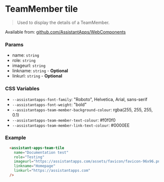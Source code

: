 # TeamMember tile

> Used to display the details of a TeamMember.

Available from: [github.com/AssistantApps/WebComponents](https://github.com/AssistantApps/WebComponents)

### Params
 - name: `string`
 - role: `string`
 - imageurl: `string`
 - linkname: `string` - **Optional**
 - linkurl: `string` - **Optional**

### CSS Variables
- `--assistantapps-font-family`: "Roboto", Helvetica, Arial, sans-serif
- `--assistantapps-font-weight`: "bold"
- `--assistantapps-team-member-background-colour`: rgba(255, 255, 255, 0.1)
- `--assistantapps-team-member-text-colour`: #f0f0f0
- `--assistantapps-team-member-link-text-colour`: #0000EE

### Example

```html
  <assistant-apps-team-tile
    name="Documentation test"
    role="Testing"
    imageurl="https://assistantapps.com/assets/favicon/favicon-96x96.png"
    linkname="Homepage"
    linkurl="https://assistantapps.com"
  />
```
<assistant-apps-team-tile
  name="Documentation test"
  role="Testing"
  imageurl="https://assistantapps.com/assets/favicon/favicon-96x96.png"
  linkname="Homepage"
  linkurl="https://assistantapps.com"
/>
